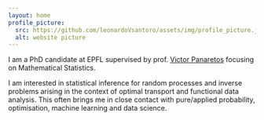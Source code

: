 ```yaml
---
layout: home
profile_picture:
  src: https://github.com/leonardoVsantoro/assets/img/profile_picture.jpg
  alt: website picture
---
```


<p>
  I am a PhD candidate at EPFL supervised by prof. <a href="https://people.epfl.ch/victor.panaretos">Victor Panaretos</a> focusing on Mathematical Statistics.
<p>
    
<p>
I am interested in statistical inference for random processes and inverse problems arising in the context of optimal transport and functional data analysis. 
This often brings me in close contact with pure/applied probability, optimisation, machine learning and data science.
</p>
